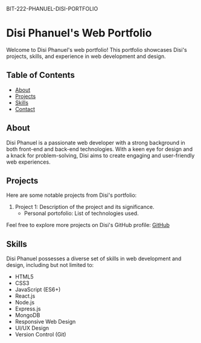 BIT-222-PHANUEL-DISI-PORTFOLIO
# Disi Phanuel's Web Portfolio

Welcome to Disi Phanuel's web portfolio! This portfolio showcases Disi's projects, skills, and experience in web development and design.

## Table of Contents

- [About](#about)
- [Projects](#projects)
- [Skills](#skills)
- [Contact](#contact)

## About

Disi Phanuel is a passionate web developer with a strong background in both front-end and back-end technologies. With a keen eye for design and a knack for problem-solving, Disi aims to create engaging and user-friendly web experiences.

## Projects

Here are some notable projects from Disi's portfolio:

1. Project 1: Description of the project and its significance.
   - Personal portofolio: List of technologies used.


Feel free to explore more projects on Disi's GitHub profile: [GitHub](https://github.com/disiphanuel)

## Skills

Disi Phanuel possesses a diverse set of skills in web development and design, including but not limited to:

- HTML5
- CSS3
- JavaScript (ES6+)
- React.js
- Node.js
- Express.js
- MongoDB
- Responsive Web Design
- UI/UX Design
- Version Control (Git)
